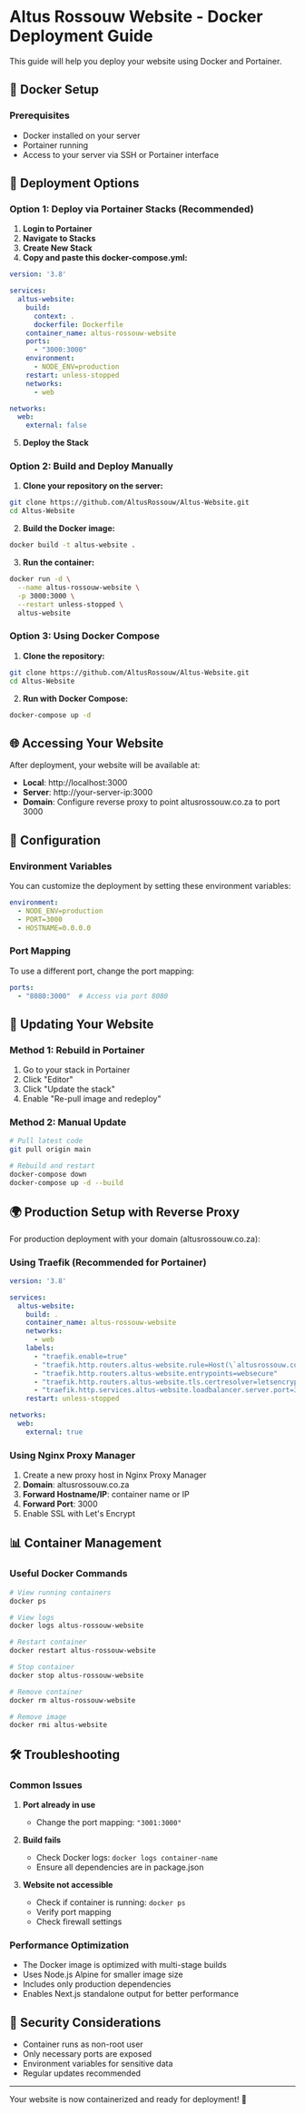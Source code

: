 # Altus Rossouw Website - Docker Deployment Guide

This guide will help you deploy your website using Docker and Portainer.

## 🐳 Docker Setup

### Prerequisites
- Docker installed on your server
- Portainer running
- Access to your server via SSH or Portainer interface

## 🚀 Deployment Options

### Option 1: Deploy via Portainer Stacks (Recommended)

1. **Login to Portainer**
2. **Navigate to Stacks**
3. **Create New Stack**
4. **Copy and paste this docker-compose.yml:**

```yaml
version: '3.8'

services:
  altus-website:
    build: 
      context: .
      dockerfile: Dockerfile
    container_name: altus-rossouw-website
    ports:
      - "3000:3000"
    environment:
      - NODE_ENV=production
    restart: unless-stopped
    networks:
      - web

networks:
  web:
    external: false
```

5. **Deploy the Stack**

### Option 2: Build and Deploy Manually

1. **Clone your repository on the server:**
```bash
git clone https://github.com/AltusRossouw/Altus-Website.git
cd Altus-Website
```

2. **Build the Docker image:**
```bash
docker build -t altus-website .
```

3. **Run the container:**
```bash
docker run -d \
  --name altus-rossouw-website \
  -p 3000:3000 \
  --restart unless-stopped \
  altus-website
```

### Option 3: Using Docker Compose

1. **Clone the repository:**
```bash
git clone https://github.com/AltusRossouw/Altus-Website.git
cd Altus-Website
```

2. **Run with Docker Compose:**
```bash
docker-compose up -d
```

## 🌐 Accessing Your Website

After deployment, your website will be available at:
- **Local**: http://localhost:3000
- **Server**: http://your-server-ip:3000
- **Domain**: Configure reverse proxy to point altusrossouw.co.za to port 3000

## 🔧 Configuration

### Environment Variables
You can customize the deployment by setting these environment variables:

```yaml
environment:
  - NODE_ENV=production
  - PORT=3000
  - HOSTNAME=0.0.0.0
```

### Port Mapping
To use a different port, change the port mapping:
```yaml
ports:
  - "8080:3000"  # Access via port 8080
```

## 🔄 Updating Your Website

### Method 1: Rebuild in Portainer
1. Go to your stack in Portainer
2. Click "Editor"
3. Click "Update the stack"
4. Enable "Re-pull image and redeploy"

### Method 2: Manual Update
```bash
# Pull latest code
git pull origin main

# Rebuild and restart
docker-compose down
docker-compose up -d --build
```

## 🌍 Production Setup with Reverse Proxy

For production deployment with your domain (altusrossouw.co.za):

### Using Traefik (Recommended for Portainer)
```yaml
version: '3.8'

services:
  altus-website:
    build: .
    container_name: altus-rossouw-website
    networks:
      - web
    labels:
      - "traefik.enable=true"
      - "traefik.http.routers.altus-website.rule=Host(\`altusrossouw.co.za\`)"
      - "traefik.http.routers.altus-website.entrypoints=websecure"
      - "traefik.http.routers.altus-website.tls.certresolver=letsencrypt"
      - "traefik.http.services.altus-website.loadbalancer.server.port=3000"
    restart: unless-stopped

networks:
  web:
    external: true
```

### Using Nginx Proxy Manager
1. Create a new proxy host in Nginx Proxy Manager
2. **Domain**: altusrossouw.co.za
3. **Forward Hostname/IP**: container name or IP
4. **Forward Port**: 3000
5. Enable SSL with Let's Encrypt

## 📊 Container Management

### Useful Docker Commands
```bash
# View running containers
docker ps

# View logs
docker logs altus-rossouw-website

# Restart container
docker restart altus-rossouw-website

# Stop container
docker stop altus-rossouw-website

# Remove container
docker rm altus-rossouw-website

# Remove image
docker rmi altus-website
```

## 🛠 Troubleshooting

### Common Issues

1. **Port already in use**
   - Change the port mapping: `"3001:3000"`

2. **Build fails**
   - Check Docker logs: `docker logs container-name`
   - Ensure all dependencies are in package.json

3. **Website not accessible**
   - Check if container is running: `docker ps`
   - Verify port mapping
   - Check firewall settings

### Performance Optimization

- The Docker image is optimized with multi-stage builds
- Uses Node.js Alpine for smaller image size
- Includes only production dependencies
- Enables Next.js standalone output for better performance

## 🔐 Security Considerations

- Container runs as non-root user
- Only necessary ports are exposed
- Environment variables for sensitive data
- Regular updates recommended

---

Your website is now containerized and ready for deployment! 🚀
